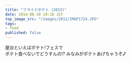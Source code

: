```yaml
---
title: "フライドポテト (2013)"
date: 2014-06-30 19:18 JST
top_image_src: "/images/2012/IMGP1724.JPG"
tags:
- food
published: false
---
```

屋台といえばポテト!フェスで  
ポテト食べないでどうすんの!?
みなみがポテトあげちゃうぞ♪